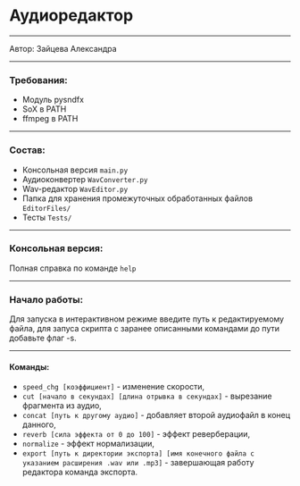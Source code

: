 # Аудиоредактор
___
Автор: Зайцева Александра
___
### Требования:
* Модуль pysndfx
* SoX в PATH
* ffmpeg в PATH
___
### Состав:
* Консольная версия ```main.py```
* Аудиоконвертер ```WavConverter.py```
* Wav-редактор ```WavEditor.py```
* Папка для хранения промежуточных обработанных файлов ```EditorFiles/```
* Тесты ```Tests/```
___
### Консольная версия:
Полная справка по команде ```help```
___
### Начало работы:
Для запуска в интерактивном режиме введите путь к редактируемому файла, для запуса 
скрипта с заранее описанными командами до пути добавьте флаг -s.
___
#### Команды:
* ```speed_chg [коэффициент]``` - изменение скорости,
* ```cut [начало в секундах] [длина отрывка в секундах]``` - вырезание фрагмента из аудио,
* ```concat [путь к другому аудио]``` - добавляет второй аудиофайл в конец данного,
* ```reverb [сила эффекта от 0 до 100]``` - эффект реверберации,
* ```normalize``` - эффект нормализации,
* ```export [путь к директории экспорта] [имя конечного файла с указанием расширения .wav или .mp3]``` - 
завершающая работу редактора команда экспорта.